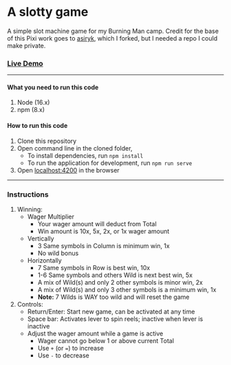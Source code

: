 # A slotty game

A simple slot machine game for my Burning Man camp. Credit for the base of this Pixi work goes to [asiryk](https://github.com/asiryk/slot-game), which I forked, but I needed a repo I could make private.

### [Live Demo](https://windusayles.github.io/slotty-machine/ 'Slut Machine')

---

#### What you need to run this code

1. Node (16.x)
2. npm (8.x)

#### How to run this code

1. Clone this repository
2. Open command line in the cloned folder,
   - To install dependencies, run `npm install`
   - To run the application for development, run `npm run serve`
3. Open [localhost:4200](http://localhost:4200/) in the browser

---

### Instructions

1. Winning:
   - Wager Multiplier
     - Your wager amount will deduct from Total
     - Win amount is 10x, 5x, 2x, or 1x wager amount
   - Vertically
     - 3 Same symbols in Column is minimum win, 1x
     - No wild bonus
   - Horizontally
     - 7 Same symbols in Row is best win, 10x
     - 1-6 Same symbols and others Wild is next best win, 5x
     - A mix of Wild(s) and only 2 other symbols is minor win, 2x
     - A mix of Wild(s) and only 3 other symbols is a minimum win, 1x
     - **Note:** 7 Wilds is WAY too wild and will reset the game
2. Controls:
   - Return/Enter: Start new game, can be activated at any time
   - Space bar: Activates lever to spin reels; inactive when lever is inactive
   - Adjust the wager amount while a game is active
     - Wager cannot go below 1 or above current Total
     - Use `+` (or `=`) to increase
     - Use `-` to decrease
